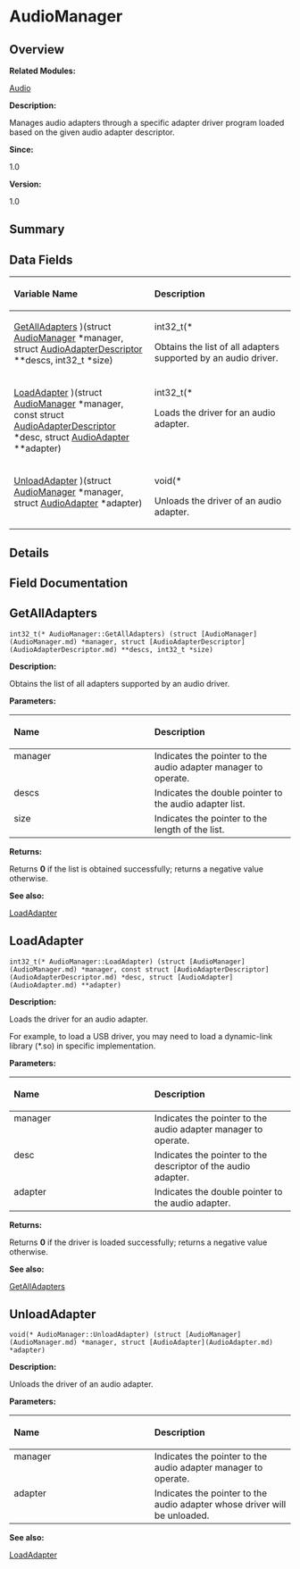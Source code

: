 # AudioManager<a name="ZH-CN_TOPIC_0000001054598151"></a>

## **Overview**<a name="section2067960358093529"></a>

**Related Modules:**

[Audio](Audio.md)

**Description:**

Manages audio adapters through a specific adapter driver program loaded based on the given audio adapter descriptor. 

**Since:**

1.0

**Version:**

1.0

## **Summary**<a name="section1894073402093529"></a>

## Data Fields<a name="pub-attribs"></a>

<a name="table2082499934093529"></a>
<table><thead align="left"><tr id="row713939675093529"><th class="cellrowborder" valign="top" width="50%" id="mcps1.1.3.1.1"><p id="p273140907093529"><a name="p273140907093529"></a><a name="p273140907093529"></a>Variable Name</p>
</th>
<th class="cellrowborder" valign="top" width="50%" id="mcps1.1.3.1.2"><p id="p1021554312093529"><a name="p1021554312093529"></a><a name="p1021554312093529"></a>Description</p>
</th>
</tr>
</thead>
<tbody><tr id="row748406243093529"><td class="cellrowborder" valign="top" width="50%" headers="mcps1.1.3.1.1 "><p id="p1733388767093529"><a name="p1733388767093529"></a><a name="p1733388767093529"></a><a href="AudioManager.md#a93a0ffb0df907fabcfca827d31dadf39">GetAllAdapters</a> )(struct <a href="AudioManager.md">AudioManager</a> *manager, struct <a href="AudioAdapterDescriptor.md">AudioAdapterDescriptor</a> **descs, int32_t *size)</p>
</td>
<td class="cellrowborder" valign="top" width="50%" headers="mcps1.1.3.1.2 "><p id="p2083020219093529"><a name="p2083020219093529"></a><a name="p2083020219093529"></a>int32_t(*&nbsp;</p>
<p id="p1351898503093529"><a name="p1351898503093529"></a><a name="p1351898503093529"></a>Obtains the list of all adapters supported by an audio driver. </p>
</td>
</tr>
<tr id="row668891931093529"><td class="cellrowborder" valign="top" width="50%" headers="mcps1.1.3.1.1 "><p id="p813377886093529"><a name="p813377886093529"></a><a name="p813377886093529"></a><a href="AudioManager.md#ab090e9c760a2888b55acc7baa4222ccb">LoadAdapter</a> )(struct <a href="AudioManager.md">AudioManager</a> *manager, const struct <a href="AudioAdapterDescriptor.md">AudioAdapterDescriptor</a> *desc, struct <a href="AudioAdapter.md">AudioAdapter</a> **adapter)</p>
</td>
<td class="cellrowborder" valign="top" width="50%" headers="mcps1.1.3.1.2 "><p id="p1268650350093529"><a name="p1268650350093529"></a><a name="p1268650350093529"></a>int32_t(*&nbsp;</p>
<p id="p104197628093529"><a name="p104197628093529"></a><a name="p104197628093529"></a>Loads the driver for an audio adapter. </p>
</td>
</tr>
<tr id="row698057735093529"><td class="cellrowborder" valign="top" width="50%" headers="mcps1.1.3.1.1 "><p id="p317899072093529"><a name="p317899072093529"></a><a name="p317899072093529"></a><a href="AudioManager.md#a556137764c5bf784972ba79303720fc3">UnloadAdapter</a> )(struct <a href="AudioManager.md">AudioManager</a> *manager, struct <a href="AudioAdapter.md">AudioAdapter</a> *adapter)</p>
</td>
<td class="cellrowborder" valign="top" width="50%" headers="mcps1.1.3.1.2 "><p id="p1982866854093529"><a name="p1982866854093529"></a><a name="p1982866854093529"></a>void(*&nbsp;</p>
<p id="p1868168070093529"><a name="p1868168070093529"></a><a name="p1868168070093529"></a>Unloads the driver of an audio adapter. </p>
</td>
</tr>
</tbody>
</table>

## **Details**<a name="section1659934598093529"></a>

## **Field Documentation**<a name="section654983564093529"></a>

## GetAllAdapters<a name="a93a0ffb0df907fabcfca827d31dadf39"></a>

```
int32_t(* AudioManager::GetAllAdapters) (struct [AudioManager](AudioManager.md) *manager, struct [AudioAdapterDescriptor](AudioAdapterDescriptor.md) **descs, int32_t *size)
```

 **Description:**

Obtains the list of all adapters supported by an audio driver. 

**Parameters:**

<a name="table1056219980093529"></a>
<table><thead align="left"><tr id="row729588104093529"><th class="cellrowborder" valign="top" width="50%" id="mcps1.1.3.1.1"><p id="p551971613093529"><a name="p551971613093529"></a><a name="p551971613093529"></a>Name</p>
</th>
<th class="cellrowborder" valign="top" width="50%" id="mcps1.1.3.1.2"><p id="p546930465093529"><a name="p546930465093529"></a><a name="p546930465093529"></a>Description</p>
</th>
</tr>
</thead>
<tbody><tr id="row160433142093529"><td class="cellrowborder" valign="top" width="50%" headers="mcps1.1.3.1.1 ">manager</td>
<td class="cellrowborder" valign="top" width="50%" headers="mcps1.1.3.1.2 ">Indicates the pointer to the audio adapter manager to operate. </td>
</tr>
<tr id="row523725233093529"><td class="cellrowborder" valign="top" width="50%" headers="mcps1.1.3.1.1 ">descs</td>
<td class="cellrowborder" valign="top" width="50%" headers="mcps1.1.3.1.2 ">Indicates the double pointer to the audio adapter list. </td>
</tr>
<tr id="row1066925309093529"><td class="cellrowborder" valign="top" width="50%" headers="mcps1.1.3.1.1 ">size</td>
<td class="cellrowborder" valign="top" width="50%" headers="mcps1.1.3.1.2 ">Indicates the pointer to the length of the list. </td>
</tr>
</tbody>
</table>

**Returns:**

Returns  **0**  if the list is obtained successfully; returns a negative value otherwise. 

**See also:**

[LoadAdapter](AudioManager.md#ab090e9c760a2888b55acc7baa4222ccb) 

## LoadAdapter<a name="ab090e9c760a2888b55acc7baa4222ccb"></a>

```
int32_t(* AudioManager::LoadAdapter) (struct [AudioManager](AudioManager.md) *manager, const struct [AudioAdapterDescriptor](AudioAdapterDescriptor.md) *desc, struct [AudioAdapter](AudioAdapter.md) **adapter)
```

 **Description:**

Loads the driver for an audio adapter. 

For example, to load a USB driver, you may need to load a dynamic-link library \(\*.so\) in specific implementation.

**Parameters:**

<a name="table965009965093529"></a>
<table><thead align="left"><tr id="row1525628476093529"><th class="cellrowborder" valign="top" width="50%" id="mcps1.1.3.1.1"><p id="p2042036607093529"><a name="p2042036607093529"></a><a name="p2042036607093529"></a>Name</p>
</th>
<th class="cellrowborder" valign="top" width="50%" id="mcps1.1.3.1.2"><p id="p548932665093529"><a name="p548932665093529"></a><a name="p548932665093529"></a>Description</p>
</th>
</tr>
</thead>
<tbody><tr id="row753263546093529"><td class="cellrowborder" valign="top" width="50%" headers="mcps1.1.3.1.1 ">manager</td>
<td class="cellrowborder" valign="top" width="50%" headers="mcps1.1.3.1.2 ">Indicates the pointer to the audio adapter manager to operate. </td>
</tr>
<tr id="row382506739093529"><td class="cellrowborder" valign="top" width="50%" headers="mcps1.1.3.1.1 ">desc</td>
<td class="cellrowborder" valign="top" width="50%" headers="mcps1.1.3.1.2 ">Indicates the pointer to the descriptor of the audio adapter. </td>
</tr>
<tr id="row552897463093529"><td class="cellrowborder" valign="top" width="50%" headers="mcps1.1.3.1.1 ">adapter</td>
<td class="cellrowborder" valign="top" width="50%" headers="mcps1.1.3.1.2 ">Indicates the double pointer to the audio adapter. </td>
</tr>
</tbody>
</table>

**Returns:**

Returns  **0**  if the driver is loaded successfully; returns a negative value otherwise. 

**See also:**

[GetAllAdapters](AudioManager.md#a93a0ffb0df907fabcfca827d31dadf39) 

## UnloadAdapter<a name="a556137764c5bf784972ba79303720fc3"></a>

```
void(* AudioManager::UnloadAdapter) (struct [AudioManager](AudioManager.md) *manager, struct [AudioAdapter](AudioAdapter.md) *adapter)
```

 **Description:**

Unloads the driver of an audio adapter. 

**Parameters:**

<a name="table868679443093529"></a>
<table><thead align="left"><tr id="row1008245406093529"><th class="cellrowborder" valign="top" width="50%" id="mcps1.1.3.1.1"><p id="p1894088234093529"><a name="p1894088234093529"></a><a name="p1894088234093529"></a>Name</p>
</th>
<th class="cellrowborder" valign="top" width="50%" id="mcps1.1.3.1.2"><p id="p502549433093529"><a name="p502549433093529"></a><a name="p502549433093529"></a>Description</p>
</th>
</tr>
</thead>
<tbody><tr id="row455725036093529"><td class="cellrowborder" valign="top" width="50%" headers="mcps1.1.3.1.1 ">manager</td>
<td class="cellrowborder" valign="top" width="50%" headers="mcps1.1.3.1.2 ">Indicates the pointer to the audio adapter manager to operate. </td>
</tr>
<tr id="row1902824982093529"><td class="cellrowborder" valign="top" width="50%" headers="mcps1.1.3.1.1 ">adapter</td>
<td class="cellrowborder" valign="top" width="50%" headers="mcps1.1.3.1.2 ">Indicates the pointer to the audio adapter whose driver will be unloaded. </td>
</tr>
</tbody>
</table>

**See also:**

[LoadAdapter](AudioManager.md#ab090e9c760a2888b55acc7baa4222ccb) 

